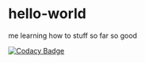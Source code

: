 # hello-world
me learning how to stuff
so far so good

[![Codacy Badge](https://api.codacy.com/project/badge/Grade/e23f117272c04bf18242b36aafbf530c)](https://www.codacy.com/app/laramachado/hello-world?utm_source=github.com&amp;utm_medium=referral&amp;utm_content=laramachado/hello-world&amp;utm_campaign=Badge_Grade)
